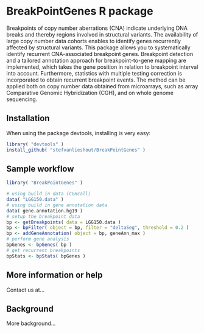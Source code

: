 BreakPointGenes R package
====================

Breakpoints of copy number aberrations (CNA) indicate underlying DNA breaks and thereby regions involved in structural variants. The availability of large copy number data cohorts enables to identify genes recurrently affected by structural variants. This package allows you to systematically identify recurrent CNA-associated breakpoint genes. Breakpoint detection and a tailored annotation approach for breakpoint-to-gene mapping are implemented, which takes the gene position in relation to breakpoint interval into account. Furthermore, statistics with multiple testing correction is incorporated to obtain recurrent breakpoint events. The method can be applied both on copy number data obtained from microarrays, such as array Comparative Genomic Hybridization (CGH), and on whole genome sequencing.

Installation
---------------------

When using the package devtools, installing is very easy:

```R
library( "devtools" )
install_github( "stefvanlieshout/BreakPointGenes" )
```

Sample workflow
---------------------

```R
library( "BreakPointGenes" )

# using build in data (CGHcall)
data( "LGG150.data" )
# using build in gene annotation data
data( gene.annotation.hg19 )
# setup the breakpoint data
bp <- getBreakpoints( data = LGG150.data )
bp <- bpFilter( object = bp, filter = "deltaSeg", threshold = 0.2 )
bp <- addGeneAnnotation( object = bp, geneAnn_max )
# perform gene analysis
bpGenes <- bpGenes( bp )
# get recurrent breakpoints
bpStats <- bpStats( bpGenes )
```

More information or help
---------------------

Contact us at...

Background
---------------------

More background...

